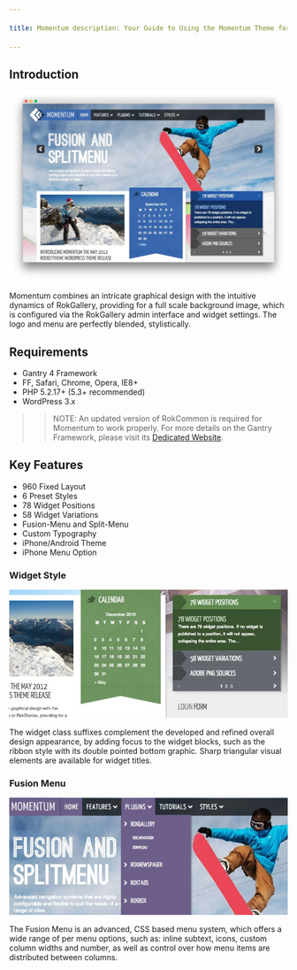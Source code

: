 ```yaml
---

title: Momentum description: Your Guide to Using the Momentum Theme for WordPress breadcrumb: /wordpress:WordPress/!themes:Themes/momentum:Momentum

---
```


Introduction
------------

![](assets/momentum.jpeg)

Momentum combines an intricate graphical design with the intuitive dynamics of RokGallery, providing for a full scale background image, which is configured via the RokGallery admin interface and widget settings. The logo and menu are perfectly blended, stylistically.

Requirements
------------

- Gantry 4 Framework
- FF, Safari, Chrome, Opera, IE8+
- PHP 5.2.17+ (5.3+ recommended)
- WordPress 3.x

> > NOTE: An updated version of RokCommon is required for Momentum to work properly. For more details on the Gantry Framework, please visit its [Dedicated Website](http://www.gantry-framework.org/).

Key Features
------------

- 960 Fixed Layout
- 6 Preset Styles
- 78 Widget Positions
- 58 Widget Variations
- Fusion-Menu and Split-Menu
- Custom Typography
- iPhone/Android Theme
- iPhone Menu Option

### Widget Style

![](assets/widget.jpg)

The widget class suffixes complement the developed and refined overall design appearance, by adding focus to the widget blocks, such as the ribbon style with its double pointed bottom graphic. Sharp triangular visual elements are available for widget titles.

### Fusion Menu

![](assets/fusion.jpg)

The Fusion Menu is an advanced, CSS based menu system, which offers a wide range of per menu options, such as: inline subtext, icons, custom column widths and number, as well as control over how menu items are distributed between columns.
